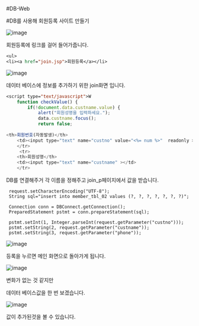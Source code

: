 #DB-Web

#DB를 사용해 회원등록 사이트 만들기

![image](https://user-images.githubusercontent.com/93520535/186063218-9ae93371-29c6-4cb2-bd22-6ad08afe0579.png)

회원등록에 링크를 걸어 들어가줍니다. 

```jsp
<ul>
<li><a href="join.jsp">회원등록</a></li>
```

![image](https://user-images.githubusercontent.com/93520535/186063456-c0fccc79-2d47-4ccf-a6a8-6304dbb39f98.png)

데이터 베이스에 정보를 추가하기 위한 join화면 입니다.

```jsp
<script type="text/javascript">W
	function checkValue() {
		if(!document.data.custname.value) {
			alert("회원성명을 입력하세요.");
			data.custname.focus();
			return false;
            
<th>회원번호(자동발생)</th>
	<td><input type="text" name="custno" value="<%= num %>"  readonly ></td>
	</tr>
     <tr>
	<th>회원성명</th>
	<td><input type="text" name="custname" ></td>
	</tr>            
```
DB를 연결해주거
각 이름을 정해주고 join_p페이지에서 값을 받습니다.

```
 request.setCharacterEncoding("UTF-8");
 String sql="insert into member_tbl_02 values (?, ?, ?, ?, ?, ?, ?)";
 
 Connection conn = DBConnect.getConnection();
 PreparedStatement pstmt = conn.prepareStatement(sql);
 
 pstmt.setInt(1, Integer.parseInt(request.getParameter("custno")));
 pstmt.setString(2, request.getParameter("custname"));
 pstmt.setString(3, request.getParameter("phone"));
```

![image](https://user-images.githubusercontent.com/93520535/186064030-7d1e2a57-22c8-426d-8792-5e564b295f09.png)

등록을 누르면 메인 화면으로 돌아가게 됩니다.

![image](https://user-images.githubusercontent.com/93520535/186064074-faa77a95-5a22-4680-ae01-ce1f5ea6c8e7.png)

변화가 없는 것 같지만

데이터 베이스값을 한 번 보겠습니다.


![image](https://user-images.githubusercontent.com/93520535/186064428-f3db0ce8-9144-45b4-af0b-e7526de702db.png)


값이 추가된것을 볼 수 있습니다.











